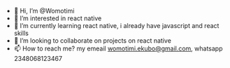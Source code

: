 - 👋 Hi, I’m @Womotimi
- 👀 I’m interested in react native 
- 🌱 I’m currently learning react native, i already have javascript and react skills
- 💞️ I’m looking to collaborate on projects on react native
- 📫 How to reach me? my emeail womotimi.ekubo@gmail.com, whatsapp 2348068123467

<!---
Womotimi/Womotimi is a ✨ special ✨ repository because its `README.md` (this file) appears on your GitHub profile.
You can click the Preview link to take a look at your changes.
--->
